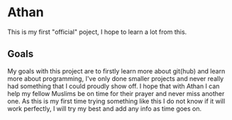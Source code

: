 # Athan

This is my first "official" poject, I hope to learn a lot from this.

## Goals
My goals with this project are to firstly learn more about git(hub) and learn more about programming, I've only done smaller projects and never really had something that I could proudly show off.
I hope that with Athan I can help my fellow Muslims be on time for their prayer and never miss another one.
As this is my first time trying something like this I do not know if it will work perfectly, I will try my best and add any info as time goes on.
